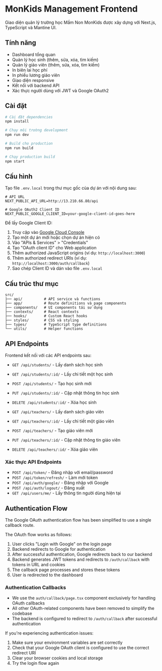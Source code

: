 # MonKids Management Frontend

Giao diện quản lý trường học Mầm Non MonKids được xây dựng với Next.js, TypeScript và Mantine UI.

## Tính năng

- Dashboard tổng quan
- Quản lý học sinh (thêm, sửa, xóa, tìm kiếm)
- Quản lý giáo viên (thêm, sửa, xóa, tìm kiếm)
- In biên lai học phí
- In phiếu lương giáo viên
- Giao diện responsive
- Kết nối với backend API
- Xác thực người dùng với JWT và Google OAuth2

## Cài đặt

```bash
# Cài đặt dependencies
npm install

# Chạy môi trường development
npm run dev

# Build cho production
npm run build

# Chạy production build
npm start
```

## Cấu hình

Tạo file `.env.local` trong thư mục gốc của dự án với nội dung sau:

```
# API URL
NEXT_PUBLIC_API_URL=http://13.210.66.80/api

# Google OAuth2 Client ID
NEXT_PUBLIC_GOOGLE_CLIENT_ID=your-google-client-id-goes-here
```

Để lấy Google Client ID:
1. Truy cập vào [Google Cloud Console](https://console.cloud.google.com/)
2. Tạo một dự án mới hoặc chọn dự án hiện có
3. Vào "APIs & Services" > "Credentials"
4. Tạo "OAuth client ID" cho Web application
5. Thêm authorized JavaScript origins (ví dụ: `http://localhost:3000`)
6. Thêm authorized redirect URIs (ví dụ: `http://localhost:3000/auth/callback`)
7. Sao chép Client ID và dán vào file `.env.local`

## Cấu trúc thư mục

```
src/
├── api/          # API service và functions
├── app/          # Route definitions và page components
├── components/   # UI components tái sử dụng
├── contexts/     # React contexts
├── hooks/        # Custom React hooks
├── styles/       # CSS và styling
├── types/        # TypeScript type definitions
└── utils/        # Helper functions
```

## API Endpoints

Frontend kết nối với các API endpoints sau:

- `GET /api/students/` - Lấy danh sách học sinh
- `GET /api/students/:id/` - Lấy chi tiết một học sinh
- `POST /api/students/` - Tạo học sinh mới
- `PUT /api/students/:id/` - Cập nhật thông tin học sinh
- `DELETE /api/students/:id/` - Xóa học sinh

- `GET /api/teachers/` - Lấy danh sách giáo viên
- `GET /api/teachers/:id/` - Lấy chi tiết một giáo viên
- `POST /api/teachers/` - Tạo giáo viên mới
- `PUT /api/teachers/:id/` - Cập nhật thông tin giáo viên
- `DELETE /api/teachers/:id/` - Xóa giáo viên

### Xác thực API Endpoints

- `POST /api/token/` - Đăng nhập với email/password
- `POST /api/token/refresh/` - Làm mới token
- `POST /api/auth/google/` - Đăng nhập với Google
- `POST /api/auth/logout/` - Đăng xuất
- `GET /api/users/me/` - Lấy thông tin người dùng hiện tại

## Authentication Flow

The Google OAuth authentication flow has been simplified to use a single callback route.

The OAuth flow works as follows:
1. User clicks "Login with Google" on the login page
2. Backend redirects to Google for authentication
3. After successful authentication, Google redirects back to our backend
4. Backend generates JWT tokens and redirects to `/auth/callback` with tokens in URL and cookies
5. The callback page processes and stores these tokens
6. User is redirected to the dashboard

### Authentication Callbacks

- We use the `auth/callback/page.tsx` component exclusively for handling OAuth callbacks
- All other OAuth-related components have been removed to simplify the codebase
- The backend is configured to redirect to `/auth/callback` after successful authentication

If you're experiencing authentication issues:
1. Make sure your environment variables are set correctly
2. Check that your Google OAuth client is configured to use the correct redirect URI
3. Clear your browser cookies and local storage
4. Try the login flow again
